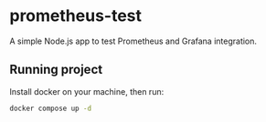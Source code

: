 # prometheus-test

A simple Node.js app to test Prometheus and Grafana integration.


## Running project

Install docker on your machine, then run:

```bash
docker compose up -d
```
